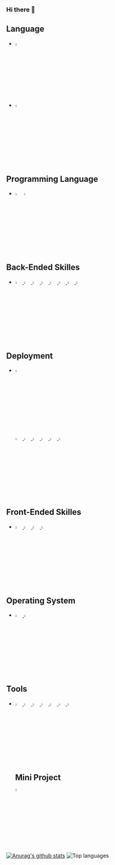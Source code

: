 ### Hi there 👋

## Language
* <img src="https://cdn.icon-icons.com/icons2/1531/PNG/512/3253497-flag-south-korea-icon_106789.png" width="4%" alt="Korean" title="Korean" />
* <img src="https://icon-library.net/images/icon-english/icon-english-7.jpg" width="4%" alt="English" title="English"/> 

## Programming Language

* <a href = "https://developer.mozilla.org/en-US/docs/Web/JavaScript"><img src="https://emojis.slackmojis.com/emojis/images/1450441296/151/javascript.png?1450441296" width="4%" alt="JavaScript" title="JavaScript"/></a> <a href = "https://www.typescriptlang.org/"><img src="https://emojis.slackmojis.com/emojis/images/1479745458/1383/typescript.png?1479745458" width="4%" alt="TypeScript" title="TypeScript" /> </a>


## Back-Ended Skilles
* <a href = "https://nestjs.com/">
  <img src="https://emojis.slackmojis.com/emojis/images/1566743763/6242/nestjs.png?1566743763" width="4%" alt="NestJS" title="NestJS"/>
  </a>
  <a href = "https://typeorm.io/#/">
  <img src="https://avatars.githubusercontent.com/u/20165699?s=200&v=4" width="4%" alt="TypeORM" title="TypeORM"/>
  </a>
  <a href = "https://www.mysql.com/">
  <img src="https://emojis.slackmojis.com/emojis/images/1533733488/4439/mysql.png?1533733488" width="4%" alt="mysql" title="mysql"/>
  </a>
  <a href = "https://jwt.io/">
  <img src="https://emojis.slackmojis.com/emojis/images/1506281744/2943/jwt.png?1506281744" width="4%" alt="JWT" title="JSON Web Tokens"/>
  </a>
  <a href = "https://developer.mozilla.org/en-US/docs/Web/HTTP/Session">
  <img src="https://icon-library.net/images/session-icon/session-icon-5.jpg" width="4%" alt="Session" title="Session"/>
  </a>
  <a href = "https://developer.mozilla.org/en-US/docs/Web/HTTP/Cookies">
  <img src="https://emojis.slackmojis.com/emojis/images/1615416058/19343/cookie_nom.gif?1615416058" width="4%" alt="Cookie" title="Cookies"/>
  </a>
  <a href = "https://nodejs.org/en/about/">
  <img src="https://emojis.slackmojis.com/emojis/images/1533426774/4425/nodejs.png?1533426774" width="4%" alt="Node js" title="Node.JS"/>
  </a>
  <a href = "https://expressjs.com/">
  <img src="https://emojis.slackmojis.com/emojis/images/1483053688/1539/express.png?1483053688" width="4%" alt="Express" title="Express"/>
  </a>

## Deployment
* <a href = "https://aws.amazon.com/?nc1=h_ls">
  <img src="https://emojis.slackmojis.com/emojis/images/1507180554/2988/aws.png?1507180554" width="4%" alt="AWS" title="Amazon Web Services"/>
  </a><br></br>
  <a href = "https://aws.amazon.com/ko/free/?all-free-tier.sort-by=item.additionalFields.SortRank&all-free-tier.sort-order=asc&awsf.Free%20Tier%20Categories=categories%23compute&trk=ps_a134p000006gGh2AAE&trkCampaign=acq_paid_search_brand&sc_channel=PS&sc_campaign=acquisition_KR&sc_publisher=Google&sc_category=Cloud%20Computing&sc_country=KR&sc_geo=APAC&sc_outcome=acq&sc_detail=aws%20ec2&sc_content=EC2_e&sc_matchtype=e&sc_segment=489215167807&sc_medium=ACQ-P|PS-GO|Brand|Desktop|SU|Cloud%20Computing|EC2|KR|EN|Text&s_kwcid=AL!4422!3!489215167807!e!!g!!aws%20ec2&ef_id=Cj0KCQjw2NyFBhDoARIsAMtHtZ5VHjgs_Ueq_ehEWmrmMlsBaFtxrkgIk_Xo6qAw1nfdQKStJiZlxCoaAu9UEALw_wcB:G:s&s_kwcid=AL!4422!3!489215167807!e!!g!!aws%20ec2&awsf.Free%20Tier%20Types=*all">
  <img src="https://emojis.slackmojis.com/emojis/images/1467057057/599/aws.png?1467057057" width="4%" alt="EC2" title=" Elastic Compute Cloud"/>
  </a>
  <a href = "https://aws.amazon.com/s3/?nc2=h_ql_prod_fs_s3">
  <img src="https://emojis.slackmojis.com/emojis/images/1489527696/1872/s3.png?1489527696" width="4%" alt="S3" title="Simple Storage Service"/>
  </a>
  <a href = "https://aws.amazon.com/rds/?nc2=h_ql_prod_fs_rds">
  <img src="https://emojis.slackmojis.com/emojis/images/1536457915/4609/aws_rds.png?1536457915" width="4%" alt="RDS" title="Relational Database Service"/>
  </a>
  <a href = "https://aws.amazon.com/route53/?nc2=h_ql_prod_nt_r53">
  <img src="https://emojis.slackmojis.com/emojis/images/1586879438/8604/aws_r53.png?1586879438" width="4%" alt="Route 53" title="Route 53"/>
  </a>
  <a href = "https://aws.amazon.com/free/?all-free-tier.sort-by=item.additionalFields.SortRank&all-free-tier.sort-order=asc&awsf.Free%20Tier%20Types=*all&awsf.Free%20Tier%20Categories=categories%23compute&trk=ps_a134p000006gEY4AAM&trkCampaign=acq_paid_search_brand&sc_channel=PS&sc_campaign=acquisition_KR&sc_publisher=Google&sc_category=Cloud%20Computing&sc_country=KR&sc_geo=APAC&sc_outcome=acq&sc_detail=%2Bamazon%20%2Bcloud%20%2Bservice&sc_content=Cloud%20Compute_bmm&sc_matchtype=b&sc_segment=477258853586&sc_medium=ACQ-P|PS-GO|Brand|Desktop|SU|Cloud%20Computing|Solution|KR|EN|Text&s_kwcid=AL!4422!3!477258853586!b!!g!!%2Bamazon%20%2Bcloud%20%2Bservice&ef_id=Cj0KCQjw2NyFBhDoARIsAMtHtZ4taZjV-swQOw9Jy-MqpnpaOr39yubu9qh7ZiiUJZReMKak-570Ii8aAo_vEALw_wcB:G:s&s_kwcid=AL!4422!3!477258853586!b!!g!!%2Bamazon%20%2Bcloud%20%2Bservice">
  <img src="https://cdn2.iconfinder.com/data/icons/amazon-aws-stencils/100/Storage__Content_Delivery_Amazon_CloudFront-512.png" width="4%" alt="CloudFront" title="CloudFront"/>
  </a>
  <a href = "https://aws.amazon.com/certificate-manager/?nc2=h_ql_prod_se_cm">
  <img src="https://i2.wp.com/www.awsomeblog.com/wp-content/uploads/2016/05/aws-codepipeline.png?w=653&ssl=1" width="4%" alt="Certificate Manager" title="Certificate Manager"/>
  </a>
  
## Front-Ended Skilles
* <a href = "https://reactjs.org/">
  <img src="https://emojis.slackmojis.com/emojis/images/1473950148/1161/react.png?1473950148" width="4%" alt="React" title="React"/>
  </a> 
  <a href = "https://developer.mozilla.org/en-US/docs/Web/HTML">
  <img src="https://emojis.slackmojis.com/emojis/images/1616183787/22335/html.png?1616183787" width="4%" alt="HTML" title="HyperText Markup Language"/>
  </a> 
  <a href = "https://developer.mozilla.org/en-US/docs/Web/CSS">
  <img src="https://emojis.slackmojis.com/emojis/images/1497185511/2411/css.jpg?1497185511" width="4%" alt="CSS" title="Cascading Style Sheets"/> 
  </a>
  <a href = "https://redux.js.org/">
  <img src="https://emojis.slackmojis.com/emojis/images/1462128189/390/redux.png?1462128189" width="4%" alt="Redux" title="Redux"/>
  </a>
  
  
## Operating System
* <a href = "https://www.microsoft.com/en-us/?ql=3&spl=2">
  <img src="https://emojis.slackmojis.com/emojis/images/1504546221/2870/windows.png?1504546221" width="4%" alt="Windows" title="Windows"/>
  </a>
  <a href = "https://ubuntu.com/">
  <img src="https://emojis.slackmojis.com/emojis/images/1473870830/1159/ubuntu.png?1473870830" width="4%" alt="Ubuntu" title="Ubuntu"/>
  </a>
  
## Tools
* <a href = "https://code.visualstudio.com/">
  <img src="https://emojis.slackmojis.com/emojis/images/1516983950/3446/vscode.png?1516983950" width="4%" alt="Visual Studio Code" title="Visual Studio Code"/>
  </a> 
  <a href = "https://slack.com/">
  <img src="https://emojis.slackmojis.com/emojis/images/1547717240/5206/slack.png?1547717240" width="4%" alt="Slack" title="Slack"/>
  </a>
  <a href = "https://eslint.org/">
  <img src="https://emojis.slackmojis.com/emojis/images/1572919677/7046/eslint.png?1572919677" width="4%" alt="eslint" title="eslint"/>
  </a>
  <a href = "https://www.postman.com/">
  <img src="https://emojis.slackmojis.com/emojis/images/1537443399/4705/postman.png?1537443399" width="4%" alt="POSTMAN" title="POSTMAN"/>
  </a>
  <a href = "https://git-scm.com/">
  <img src="https://emojis.slackmojis.com/emojis/images/1501021339/341/git.png?1501021339" width="4%" alt="git" title="git"/>
  </a>
  <a href = "https://github.com/">
  <img src="https://emojis.slackmojis.com/emojis/images/1450822151/257/github.png?1450822151" width="4%" alt="gitHub" title="gitHub"/>
  </a>
  <a href = "https://www.ni.com/en-us/shop/labview.html">
  <img src="https://cdn.icon-icons.com/icons2/74/PNG/256/labview_14599.png" width="4%" alt="LabVIEW" title="LabVIEW"/>
  </a>
  
  ## Mini Project
  <a href = "https://alex-choi0.github.io/calculater1/">
  <img src="https://emojis.slackmojis.com/emojis/images/1614648772/16127/calculator.gif?1614648772" width="4%" alt="calculator" title="Simple Calculater"/>
  </a>

[![Anurag's github stats](https://github-readme-stats.vercel.app/api?username=Alex-Choi0)](https://github.com/anuraghazra/github-readme-stats)
![Top languages](https://github-readme-stats.vercel.app/api/top-langs/?username=Alex-Choi0&show_icons=true&theme=radical)

<!--
**Alex-Choi0/Alex-Choi0** is a ✨ _special_ ✨ repository because its `README.md` (this file) appears on your GitHub profile.

Here are some ideas to get you started:

- 🔭 I’m currently working on ...
- 🌱 I’m currently learning ...
- 👯 I’m looking to collaborate on ...
- 🤔 I’m looking for help with ...
- 💬 Ask me about ...
- 📫 How to reach me: ...
- 😄 Pronouns: ...
- ⚡ Fun fact: ...
-->
